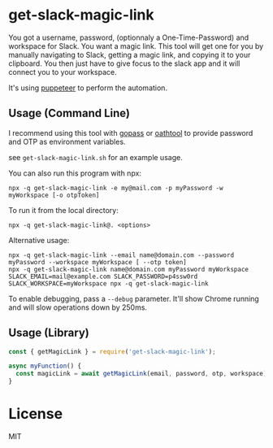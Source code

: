 # get-slack-magic-link

You got a username, password, (optionnaly a One-Time-Password) and workspace for Slack. You want a magic link. This tool will get one for you
by manually navigating to Slack, getting a magic link, and copying it to your clipboard.
You then just have to give focus to the slack app and it will connect you to your workspace.

It's using [puppeteer](https://github.com/puppeteer/puppeteer/) to perform the automation.

## Usage (Command Line)

I recommend using this tool with [gopass](https://www.gopass.pw/) or [oathtool](https://www.nongnu.org/oath-toolkit/) to provide password and OTP as environment variables.

see `get-slack-magic-link.sh` for an example usage.


You can also run this program with npx:
```
npx -q get-slack-magic-link -e my@mail.com -p myPassword -w myWorkspace [-o otpToken]
```

To run it from the local directory:
```
npx -q get-slack-magic-link@. <options>
```

Alternative usage:

```
npx -q get-slack-magic-link --email name@domain.com --password myPassword --workspace myWorkspace [ --otp token]
npx -q get-slack-magic-link name@domain.com myPassword myWorkspace
SLACK_EMAIL=mail@example.com SLACK_PASSWORD=p4ssw0rd SLACK_WORKSPACE=myWorkspace npx -q get-slack-magic-link
```

To enable debugging, pass a `--debug` parameter. It'll show Chrome running and will slow operations
down by 250ms.

## Usage (Library)

```js
const { getMagicLink } = require('get-slack-magic-link');

async myFunction() {
  const magicLink = await getMagicLink(email, password, otp, workspace);
}
```

# License

MIT
